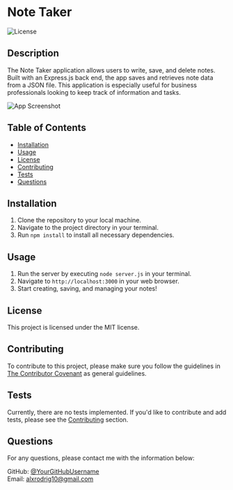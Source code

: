 # Note Taker

![License](https://img.shields.io/badge/License-MIT-blue.svg)

## Description

The Note Taker application allows users to write, save, and delete notes. Built with an Express.js back end, the app saves and retrieves note data from a JSON file. This application is especially useful for business professionals looking to keep track of information and tasks.

![App Screenshot]() 

## Table of Contents

- [Installation](#installation)
- [Usage](#usage)
- [License](#license)
- [Contributing](#contributing)
- [Tests](#tests)
- [Questions](#questions)

## Installation

1. Clone the repository to your local machine.
2. Navigate to the project directory in your terminal.
3. Run `npm install` to install all necessary dependencies.

## Usage

1. Run the server by executing `node server.js` in your terminal.
2. Navigate to `http://localhost:3000` in your web browser.
3. Start creating, saving, and managing your notes!

## License

This project is licensed under the MIT license.

## Contributing

To contribute to this project, please make sure you follow the guidelines in [The Contributor Covenant](https://www.contributor-covenant.org/) as general guidelines.

## Tests

Currently, there are no tests implemented. If you'd like to contribute and add tests, please see the [Contributing](#contributing) section.

## Questions

For any questions, please contact me with the information below:

GitHub: [@YourGitHubUsername](https://github.com/Dunadunn/)  
Email: alxrodrig10@gmail.com

